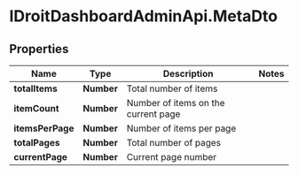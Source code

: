 # IDroitDashboardAdminApi.MetaDto

## Properties
Name | Type | Description | Notes
------------ | ------------- | ------------- | -------------
**totalItems** | **Number** | Total number of items | 
**itemCount** | **Number** | Number of items on the current page | 
**itemsPerPage** | **Number** | Number of items per page | 
**totalPages** | **Number** | Total number of pages | 
**currentPage** | **Number** | Current page number | 
